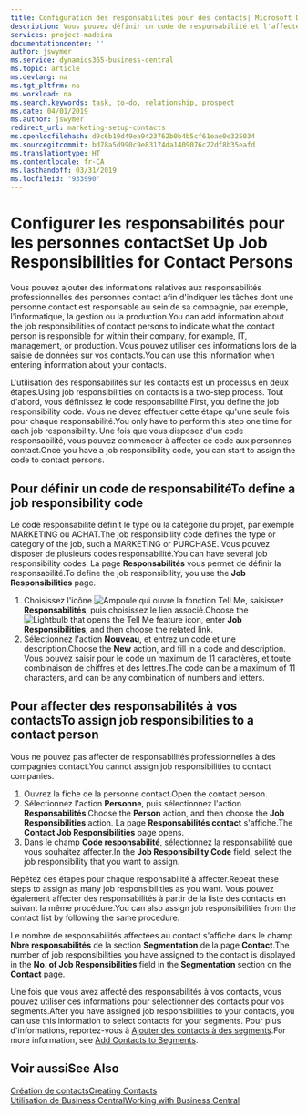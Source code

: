 ```yaml
---
title: Configuration des responsabilités pour des contacts| Microsoft Docs
description: Vous pouvez définir un code de responsabilité et l'affecter à un contact pour indiquer les tâches dont votre contact est en charge dans sa compagnie, par exemple, l'informatique ou la production.
services: project-madeira
documentationcenter: ''
author: jswymer
ms.service: dynamics365-business-central
ms.topic: article
ms.devlang: na
ms.tgt_pltfrm: na
ms.workload: na
ms.search.keywords: task, to-do, relationship, prospect
ms.date: 04/01/2019
ms.author: jswymer
redirect_url: marketing-setup-contacts
ms.openlocfilehash: d9c6b19d49ea9423762b0b4b5cf61eae0e325034
ms.sourcegitcommit: bd78a5d990c9e83174da1409076c22df8b35eafd
ms.translationtype: HT
ms.contentlocale: fr-CA
ms.lasthandoff: 03/31/2019
ms.locfileid: "933990"
---
```

# <a name="set-up-job-responsibilities-for-contact-persons"></a><span data-ttu-id="f390a-103">Configurer les responsabilités pour les personnes contact</span><span class="sxs-lookup"><span data-stu-id="f390a-103">Set Up Job Responsibilities for Contact Persons</span></span>
<span data-ttu-id="f390a-104">Vous pouvez ajouter des informations relatives aux responsabilités professionnelles des personnes contact afin d'indiquer les tâches dont une personne contact est responsable au sein de sa compagnie, par exemple, l'informatique, la gestion ou la production.</span><span class="sxs-lookup"><span data-stu-id="f390a-104">You can add information about the job responsibilities of contact persons to indicate what the contact person is responsible for within their company, for example, IT, management, or production.</span></span> <span data-ttu-id="f390a-105">Vous pouvez utiliser ces informations lors de la saisie de données sur vos contacts.</span><span class="sxs-lookup"><span data-stu-id="f390a-105">You can use this information when entering information about your contacts.</span></span>

<span data-ttu-id="f390a-106">L'utilisation des responsabilités sur les contacts est un processus en deux étapes.</span><span class="sxs-lookup"><span data-stu-id="f390a-106">Using job responsibilities on contacts is a two-step process.</span></span> <span data-ttu-id="f390a-107">Tout d'abord, vous définissez le code responsabilité.</span><span class="sxs-lookup"><span data-stu-id="f390a-107">First, you define the job responsibility code.</span></span> <span data-ttu-id="f390a-108">Vous ne devez effectuer cette étape qu'une seule fois pour chaque responsabilité.</span><span class="sxs-lookup"><span data-stu-id="f390a-108">You only have to perform this step one time for each job responsibility.</span></span> <span data-ttu-id="f390a-109">Une fois que vous disposez d'un code responsabilité, vous pouvez commencer à affecter ce code aux personnes contact.</span><span class="sxs-lookup"><span data-stu-id="f390a-109">Once you have a job responsibility code, you can start to assign the code to contact persons.</span></span>

## <a name="to-define-a-job-responsibility-code"></a><span data-ttu-id="f390a-110">Pour définir un code de responsabilité</span><span class="sxs-lookup"><span data-stu-id="f390a-110">To define a job responsibility code</span></span>
<span data-ttu-id="f390a-111">Le code responsabilité définit le type ou la catégorie du projet, par exemple MARKETING ou ACHAT.</span><span class="sxs-lookup"><span data-stu-id="f390a-111">The job responsibility code defines the type or category of the job, such a MARKETING or PURCHASE.</span></span> <span data-ttu-id="f390a-112">Vous pouvez disposer de plusieurs codes responsabilité.</span><span class="sxs-lookup"><span data-stu-id="f390a-112">You can have several job responsibility codes.</span></span> <span data-ttu-id="f390a-113">La page **Responsabilités** vous permet de définir la responsabilité.</span><span class="sxs-lookup"><span data-stu-id="f390a-113">To define the job responsibility, you use the **Job Responsibilities** page.</span></span>

1. <span data-ttu-id="f390a-114">Choisissez l'icône ![Ampoule qui ouvre la fonction Tell Me](media/ui-search/search_small.png "Dites-moi ce que vous voulez faire"), saisissez **Responsabilités**, puis choisissez le lien associé.</span><span class="sxs-lookup"><span data-stu-id="f390a-114">Choose the ![Lightbulb that opens the Tell Me feature](media/ui-search/search_small.png "Tell me what you want to do") icon, enter **Job Responsibilities**, and then choose the related link.</span></span>
2. <span data-ttu-id="f390a-115">Sélectionnez l'action **Nouveau**, et entrez un code et une description.</span><span class="sxs-lookup"><span data-stu-id="f390a-115">Choose the **New** action, and fill in a code and description.</span></span> <span data-ttu-id="f390a-116">Vous pouvez saisir pour le code un maximum de 11 caractères, et toute combinaison de chiffres et des lettres.</span><span class="sxs-lookup"><span data-stu-id="f390a-116">The code can be a maximum of 11 characters, and can be any combination of numbers and letters.</span></span>

## <a name="to-assign-job-responsibilities-to-a-contact-person"></a><span data-ttu-id="f390a-117">Pour affecter des responsabilités à vos contacts</span><span class="sxs-lookup"><span data-stu-id="f390a-117">To assign job responsibilities to a contact person</span></span>
<span data-ttu-id="f390a-118">Vous ne pouvez pas affecter de responsabilités professionnelles à des compagnies contact.</span><span class="sxs-lookup"><span data-stu-id="f390a-118">You cannot assign job responsibilities to contact companies.</span></span>

1. <span data-ttu-id="f390a-119">Ouvrez la fiche de la personne contact.</span><span class="sxs-lookup"><span data-stu-id="f390a-119">Open the contact person.</span></span>
2. <span data-ttu-id="f390a-120">Sélectionnez l'action **Personne**, puis sélectionnez l'action **Responsabilités**.</span><span class="sxs-lookup"><span data-stu-id="f390a-120">Choose the **Person** action, and then choose the **Job Responsibilities** action.</span></span> <span data-ttu-id="f390a-121">La page **Responsabilités contact** s'affiche.</span><span class="sxs-lookup"><span data-stu-id="f390a-121">The **Contact Job Responsibilities** page opens.</span></span>
3. <span data-ttu-id="f390a-122">Dans le champ **Code responsabilité**, sélectionnez la responsabilité que vous souhaitez affecter.</span><span class="sxs-lookup"><span data-stu-id="f390a-122">In the **Job Responsibility Code** field, select the job responsibility that you want to assign.</span></span>

<span data-ttu-id="f390a-123">Répétez ces étapes pour chaque responsabilité à affecter.</span><span class="sxs-lookup"><span data-stu-id="f390a-123">Repeat these steps to assign as many job responsibilities as you want.</span></span> <span data-ttu-id="f390a-124">Vous pouvez également affecter des responsabilités à partir de la liste des contacts en suivant la même procédure.</span><span class="sxs-lookup"><span data-stu-id="f390a-124">You can also assign job responsibilities from the contact list by following the same procedure.</span></span>

<span data-ttu-id="f390a-125">Le nombre de responsabilités affectées au contact s'affiche dans le champ **Nbre responsabilités** de la section **Segmentation** de la page **Contact**.</span><span class="sxs-lookup"><span data-stu-id="f390a-125">The number of job responsibilities you have assigned to the contact is displayed in the **No. of Job Responsibilities** field in the **Segmentation** section on the **Contact** page.</span></span>

<span data-ttu-id="f390a-126">Une fois que vous avez affecté des responsabilités à vos contacts, vous pouvez utiliser ces informations pour sélectionner des contacts pour vos segments.</span><span class="sxs-lookup"><span data-stu-id="f390a-126">After you have assigned job responsibilities to your contacts, you can use this information to select contacts for your segments.</span></span> <span data-ttu-id="f390a-127">Pour plus d'informations, reportez-vous à [Ajouter des contacts à des segments](marketing-add-contact-segment.md).</span><span class="sxs-lookup"><span data-stu-id="f390a-127">For more information, see [Add Contacts to Segments](marketing-add-contact-segment.md).</span></span>

## <a name="see-also"></a><span data-ttu-id="f390a-128">Voir aussi</span><span class="sxs-lookup"><span data-stu-id="f390a-128">See Also</span></span>
[<span data-ttu-id="f390a-129">Création de contacts</span><span class="sxs-lookup"><span data-stu-id="f390a-129">Creating Contacts</span></span>](marketing-create-contact-companies.md)  
[<span data-ttu-id="f390a-130">Utilisation de Business Central</span><span class="sxs-lookup"><span data-stu-id="f390a-130">Working with Business Central</span></span>](ui-work-product.md)
